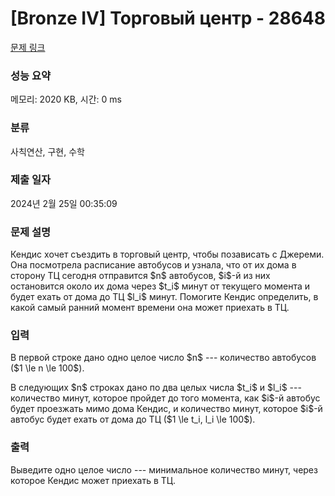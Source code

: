 # [Bronze IV] Торговый центр - 28648 

[문제 링크](https://www.acmicpc.net/problem/28648) 

### 성능 요약

메모리: 2020 KB, 시간: 0 ms

### 분류

사칙연산, 구현, 수학

### 제출 일자

2024년 2월 25일 00:35:09

### 문제 설명

<p>Кендис хочет съездить в торговый центр, чтобы позависать с Джереми. Она посмотрела расписание автобусов и узнала, что от их дома в сторону ТЦ сегодня отправится $n$ автобусов, $i$-й из них остановится около их дома через $t_i$ минут от текущего момента и будет ехать от дома до ТЦ $l_i$ минут. Помогите Кендис определить, в какой самый ранний момент времени она может приехать в ТЦ.</p>

### 입력 

 <p>В первой строке дано одно целое число $n$ --- количество автобусов ($1 \le n \le 100$).</p>

<p>В следующих $n$ строках дано по два целых числа $t_i$ и $l_i$ --- количество минут, которое пройдет до того момента, как $i$-й автобус будет проезжать мимо дома Кендис, и количество минут, которое $i$-й автобус будет ехать от дома до ТЦ ($1 \le t_i, l_i \le 100$).</p>

### 출력 

 <p>Выведите одно целое число --- минимальное количество минут, через которое Кендис может приехать в ТЦ.</p>


